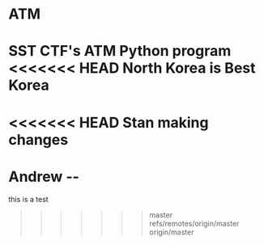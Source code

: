 # ATM
SST CTF's ATM Python program
<<<<<<< HEAD
North Korea is Best Korea
=======
<<<<<<< HEAD
Stan making changes
=======





Andrew --
=======
this is a test
>>>>>>> master
>>>>>>> refs/remotes/origin/master
>>>>>>> origin/master
